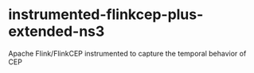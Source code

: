 # instrumented-flinkcep-plus-extended-ns3
Apache Flink/FlinkCEP instrumented to capture the temporal behavior of CEP
